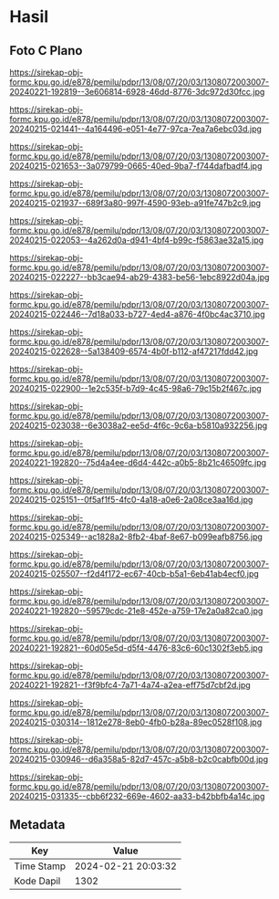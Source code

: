 # Hasil

## Foto C Plano

https://sirekap-obj-formc.kpu.go.id/e878/pemilu/pdpr/13/08/07/20/03/1308072003007-20240221-192819--3e606814-6928-46dd-8776-3dc972d30fcc.jpg

https://sirekap-obj-formc.kpu.go.id/e878/pemilu/pdpr/13/08/07/20/03/1308072003007-20240215-021441--4a164496-e051-4e77-97ca-7ea7a6ebc03d.jpg

https://sirekap-obj-formc.kpu.go.id/e878/pemilu/pdpr/13/08/07/20/03/1308072003007-20240215-021653--3a079799-0665-40ed-9ba7-f744dafbadf4.jpg

https://sirekap-obj-formc.kpu.go.id/e878/pemilu/pdpr/13/08/07/20/03/1308072003007-20240215-021937--689f3a80-997f-4590-93eb-a91fe747b2c9.jpg

https://sirekap-obj-formc.kpu.go.id/e878/pemilu/pdpr/13/08/07/20/03/1308072003007-20240215-022053--4a262d0a-d941-4bf4-b99c-f5863ae32a15.jpg

https://sirekap-obj-formc.kpu.go.id/e878/pemilu/pdpr/13/08/07/20/03/1308072003007-20240215-022227--bb3cae94-ab29-4383-be56-1ebc8922d04a.jpg

https://sirekap-obj-formc.kpu.go.id/e878/pemilu/pdpr/13/08/07/20/03/1308072003007-20240215-022446--7d18a033-b727-4ed4-a876-4f0bc4ac3710.jpg

https://sirekap-obj-formc.kpu.go.id/e878/pemilu/pdpr/13/08/07/20/03/1308072003007-20240215-022628--5a138409-6574-4b0f-b112-af47217fdd42.jpg

https://sirekap-obj-formc.kpu.go.id/e878/pemilu/pdpr/13/08/07/20/03/1308072003007-20240215-022900--1e2c535f-b7d9-4c45-98a6-79c15b2f467c.jpg

https://sirekap-obj-formc.kpu.go.id/e878/pemilu/pdpr/13/08/07/20/03/1308072003007-20240215-023038--6e3038a2-ee5d-4f6c-9c6a-b5810a932256.jpg

https://sirekap-obj-formc.kpu.go.id/e878/pemilu/pdpr/13/08/07/20/03/1308072003007-20240221-192820--75d4a4ee-d6d4-442c-a0b5-8b21c46509fc.jpg

https://sirekap-obj-formc.kpu.go.id/e878/pemilu/pdpr/13/08/07/20/03/1308072003007-20240215-025151--0f5af1f5-4fc0-4a18-a0e6-2a08ce3aa16d.jpg

https://sirekap-obj-formc.kpu.go.id/e878/pemilu/pdpr/13/08/07/20/03/1308072003007-20240215-025349--ac1828a2-8fb2-4baf-8e67-b099eafb8756.jpg

https://sirekap-obj-formc.kpu.go.id/e878/pemilu/pdpr/13/08/07/20/03/1308072003007-20240215-025507--f2d4f172-ec67-40cb-b5a1-6eb41ab4ecf0.jpg

https://sirekap-obj-formc.kpu.go.id/e878/pemilu/pdpr/13/08/07/20/03/1308072003007-20240221-192820--59579cdc-21e8-452e-a759-17e2a0a82ca0.jpg

https://sirekap-obj-formc.kpu.go.id/e878/pemilu/pdpr/13/08/07/20/03/1308072003007-20240221-192821--60d05e5d-d5f4-4476-83c6-60c1302f3eb5.jpg

https://sirekap-obj-formc.kpu.go.id/e878/pemilu/pdpr/13/08/07/20/03/1308072003007-20240221-192821--f3f9bfc4-7a71-4a74-a2ea-eff75d7cbf2d.jpg

https://sirekap-obj-formc.kpu.go.id/e878/pemilu/pdpr/13/08/07/20/03/1308072003007-20240215-030314--1812e278-8eb0-4fb0-b28a-89ec0528f108.jpg

https://sirekap-obj-formc.kpu.go.id/e878/pemilu/pdpr/13/08/07/20/03/1308072003007-20240215-030946--d6a358a5-82d7-457c-a5b8-b2c0cabfb00d.jpg

https://sirekap-obj-formc.kpu.go.id/e878/pemilu/pdpr/13/08/07/20/03/1308072003007-20240215-031335--cbb6f232-669e-4602-aa33-b42bbfb4a14c.jpg


## Metadata

| Key        | Value               |
| ---------- | ------------------- |
| Time Stamp | 2024-02-21 20:03:32 |
| Kode Dapil | 1302                |



